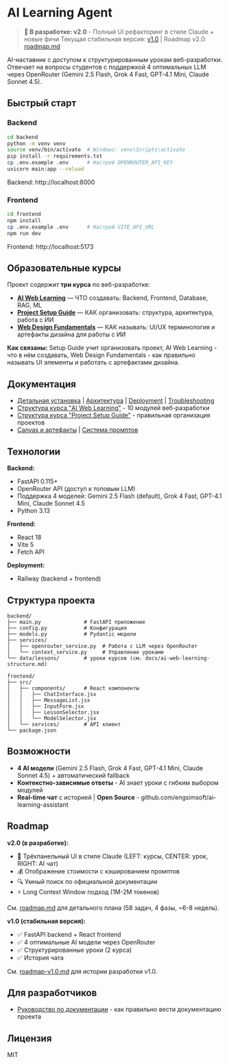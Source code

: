 # AI Learning Agent

> **🚀 В разработке: v2.0** - Полный UI рефакторинг в стиле Claude + новые фичи
> Текущая стабильная версия: [v1.0](roadmap-v1.0.md) | Roadmap v2.0: [roadmap.md](roadmap.md)

AI-наставник с доступом к структурированным урокам веб-разработки. Отвечает на вопросы студентов с поддержкой 4 оптимальных LLM через OpenRouter (Gemini 2.5 Flash, Grok 4 Fast, GPT-4.1 Mini, Claude Sonnet 4.5).

## Быстрый старт

### Backend

```bash
cd backend
python -m venv venv
source venv/bin/activate  # Windows: venv\Scripts\activate
pip install -r requirements.txt
cp .env.example .env      # Настрой OPENROUTER_API_KEY
uvicorn main:app --reload
```

Backend: http://localhost:8000

### Frontend

```bash
cd frontend
npm install
cp .env.example .env      # Настрой VITE_API_URL
npm run dev
```

Frontend: http://localhost:5173

## Образовательные курсы

Проект содержит **три курса** по веб-разработке:

- **[AI Web Learning](docs/ai-web-learning-structure.md)** — ЧТО создавать: Backend, Frontend, Database, RAG, ML
- **[Project Setup Guide](docs/project-setup-guide-structure.md)** — КАК организовать: структура, архитектура, работа с ИИ
- **[Web Design Fundamentals](docs/web-design-fundamentals-structure.md)** — КАК называть: UI/UX терминология и артефакты дизайна для работы с ИИ

**Как связаны:** Setup Guide учит организовать проект, AI Web Learning - что в нём создавать, Web Design Fundamentals - как правильно называть UI элементы и работать с артефактами дизайна.

## Документация

- [Детальная установка](docs/setup.md) | [Архитектура](docs/architecture.md) | [Deployment](docs/deployment.md) | [Troubleshooting](docs/troubleshooting.md)
- [Структура курса "AI Web Learning"](docs/ai-web-learning-structure.md) - 10 модулей веб-разработки
- [Структура курса "Project Setup Guide"](docs/project-setup-guide-structure.md) - правильная организация проектов
- [Canvas и артефакты](docs/artifacts.md) | [Система промптов](docs/prompt-system.md)

## Технологии

**Backend:**
- FastAPI 0.115+
- OpenRouter API (доступ к топовым LLM)
- Поддержка 4 моделей: Gemini 2.5 Flash (default), Grok 4 Fast, GPT-4.1 Mini, Claude Sonnet 4.5
- Python 3.13

**Frontend:**
- React 18
- Vite 5
- Fetch API

**Deployment:**
- Railway (backend + frontend)

## Структура проекта

```
backend/
├── main.py              # FastAPI приложение
├── config.py            # Конфигурация
├── models.py            # Pydantic модели
├── services/
│   ├── openrouter_service.py  # Работа с LLM через OpenRouter
│   └── context_service.py     # Управление уроками
└── data/lessons/        # уроки курсов (см. docs/ai-web-learning-structure.md)

frontend/
├── src/
│   ├── components/      # React компоненты
│   │   ├── ChatInterface.jsx
│   │   ├── MessageList.jsx
│   │   ├── InputForm.jsx
│   │   ├── LessonSelector.jsx
│   │   └── ModelSelector.jsx
│   └── services/        # API клиент
└── package.json
```

## Возможности

- **4 AI модели** (Gemini 2.5 Flash, Grok 4 Fast, GPT-4.1 Mini, Claude Sonnet 4.5) + автоматический fallback
- **Контекстно-зависимые ответы** - AI знает уроки с гибким выбором модулей
- **Real-time чат** с историей | **Open Source** - github.com/engsimsoft/ai-learning-assistant

## Roadmap

**v2.0 (в разработке):**
- 🎨 Трёхпанельный UI в стиле Claude (LEFT: курсы, CENTER: урок, RIGHT: AI чат)
- 💰 Отображение стоимости с кэшированием промптов
- 🔍 Умный поиск по официальной документации
- ⚡ Long Context Window подход (1M-2M токенов)

См. [roadmap.md](roadmap.md) для детального плана (58 задач, 4 фазы, ~6-8 недель).

**v1.0 (стабильная версия):**
- ✅ FastAPI backend + React frontend
- ✅ 4 оптимальные AI модели через OpenRouter
- ✅ Структурированные уроки (2 курса)
- ✅ История чата

См. [roadmap-v1.0.md](roadmap-v1.0.md) для истории разработки v1.0.

## Для разработчиков

- [Руководство по документации](DOCUMENTATION_GUIDE.md) - как правильно вести документацию проекта

## Лицензия

MIT
